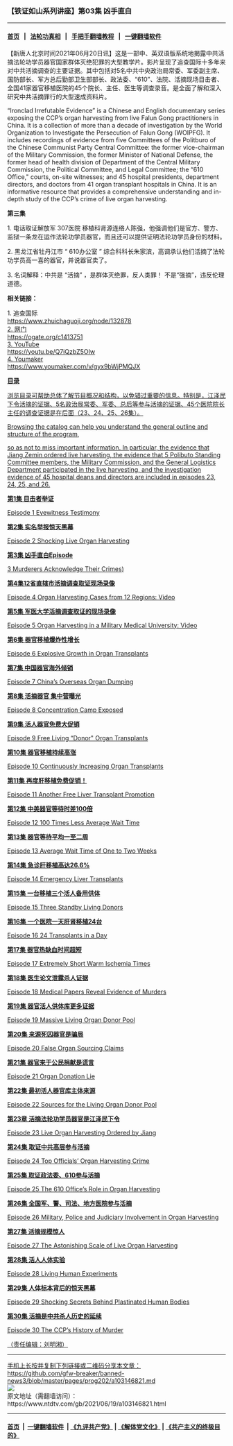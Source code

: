 ### 【铁证如山系列讲座】第03集 凶手直白
------------------------

#### [首页](https://github.com/gfw-breaker/banned-news3/blob/master/README.md) &nbsp;&nbsp;|&nbsp;&nbsp; [法轮功真相](https://github.com/begood0513/basic/blob/master/README.md)  &nbsp;&nbsp;|&nbsp;&nbsp; [手把手翻墙教程](https://github.com/gfw-breaker/guides/wiki)  &nbsp;&nbsp;|&nbsp;&nbsp; [一键翻墙软件](https://github.com/gfw-breaker/nogfw/blob/master/README.md)  



<div><div class="post_content" itemprop="articleBody">
 <p>
  【新唐人北京时间2021年06月20日讯】这是一部中、英双语版系统地揭露中共活摘法轮功学员器官国家群体灭绝犯罪的大型教学片。影片呈现了追查国际十多年来对中共活摘调查的主要证据。其中包括对5名中共中央政治局常委、军委副主席、国防部长、军方总后勤部卫生部部长、政法委、“610”、法院、活摘现场目击者、全国41家器官移植医院的45个院长、主任、医生等调查录音。是全面了解和深入研究中共活摘罪行的大型速成资料片。
 </p>
 <p>
  “Ironclad Irrefutable Evidence” is a Chinese and English documentary series exposing the CCP’s organ harvesting from live Falun Gong practitioners in China. It is a collection of more than a decade of investigation by the World Organization to Investigate the Persecution of Falun Gong (WOIPFG). It includes recordings of evidence from five Committees of the Politburo of the Chinese Communist Party Central Committee: the former vice-chairman of the Military Commission, the former Minister of National Defense, the former head of health division of Department of the Central Military Commission, the Political Committee, and Legal Committee; the “610 Office," courts, on-site witnesses; and 45 hospital presidents, department directors, and doctors from 41 organ transplant hospitals in China. It is an informative resource that provides a comprehensive understanding and in-depth study of the CCP’s crime of live organ harvesting.
 </p>
 <p>
  <strong>
   第三集
  </strong>
 </p>
 <p>
  1. 电话取证解放军
  <ok href="https://www.ntdtv.com/gb/307医院.htm">
   307医院
  </ok>
  移植科肾源连络人陈强，他强调他们是官方、警方、监狱一条龙在运作法轮功学员器官，而且还可以提供证明法轮功学员身份的材料。
 </p>
 <p>
  2. 黑龙江省牡丹江市 “
  <ok href="https://www.ntdtv.com/gb/610办公室.htm">
   610办公室
  </ok>
  ” 综合科科长朱家滨，高调承认他们活摘了法轮功学员高一喜的器官，并说器官卖了。
 </p>
 <p>
  3. 名词解释：中共是 “活摘” ，是群体灭绝罪，反人类罪！ 不是“强摘”，违反伦理道德。
 </p>
 <p class="p1">
  <strong>
   相关链接：
  </strong>
 </p>
 <p class="p1">
  1.
  <ok href="https://www.ntdtv.com/gb/%E8%BF%BD%E6%9F%A5%E5%9C%8B%E9%9A%9B.htm">
   追查国际
  </ok>
  <br/>
  <a class="linkified" href="https://www.zhuichaguoji.org/node/132878" rel="noopener" target="_blank">
   https://www.zhuichaguoji.org/node/132878
  </ok>
  <br/>
  2. 网门
  <br/>
  <a class="linkified" href="https://ogate.org/c1413751" rel="noopener" target="_blank">
   https://ogate.org/c1413751
  </ok>
  <br/>
  3. YouTube
  <br/>
  <a class="linkified" href="https://youtu.be/Q7iQzbZ5OIw" rel="noopener" target="_blank">
   https://youtu.be/Q7iQzbZ5OIw
  </ok>
  <br/>
  4. Youmaker
  <br/>
  <a class="linkified" href="https://www.youmaker.com/v/gyx9bWjPMQJX" rel="noopener" target="_blank">
   https://www.youmaker.com/v/gyx9bWjPMQJX
  </ok>
 </p>
 <p class="p1">
  <strong>
   <span class="s1">
    目录
   </span>
  </strong>
 </p>
 <p class="p1">
  <span class="s1">
   浏览目录可帮助总体了解节目概况和结构，以免错过重要的信息。特别是，江泽民下令活摘的证据、5名政治局常委、军委、总后等参与活摘的证据、45个医院院长主任的调查证据是在后面（23、24、25、26集）。
  </span>
 </p>
 <p class="p1">
  <span class="s1">
   Browsing the catalog can help you understand the general outline and structure of the program,
  </span>
 </p>
 <p class="p1">
  <span class="s1">
   so as not to miss important information. In particular, the evidence that Jiang Zemin ordered live harvesting, the evidence that 5 Polibuto Standing Committee members, the Military Commission, and the General Logistics Department participated in the live harvesting, and the investigation evidence of 45 hospital deans and directors are included in episodes 23, 24, 25, and 26.
  </span>
 </p>
 <p class="p1">
  <strong>
   <span class="s1">
    第1集 目击者举证
   </span>
  </strong>
 </p>
 <p class="p1">
  <span class="s1">
   Episode 1 Eyewitness Testimony
  </span>
 </p>
 <p>
 </p>
 <p>
  <p class="p1">
   <strong>
    <span class="s1">
     第2集 实名举报惊天黑幕
    </span>
   </strong>
  </p>
  <p class="p1">
   <span class="s1">
    Episode 2 Shocking Live Organ Harvesting
   </span>
  </p>
  <p>
  </p>
  <p>
   <p class="p1">
    <strong>
     第3集 凶手直白Episode
    </strong>
   </p>
   <p class="p1">
    <span class="s1">
     3 Murderers Acknowledge Their Crimes)
    </span>
   </p>
   <p>
   </p>
   <p>
    <p class="p1">
     <strong>
      <span class="s1">
       第4集12省直辖市活摘调查取证现场录像
      </span>
     </strong>
    </p>
    <p class="p1">
     <span class="s1">
      Episode 4 Organ Harvesting Cases from 12 Regions: Video
     </span>
    </p>
    <p class="p1">
     <strong>
      <span class="s1">
       第5集 军医大学活摘调查取证的现场录像
      </span>
     </strong>
    </p>
    <p class="p1">
     <span class="s1">
      Episode 5 Organ Harvesting in a Military Medical University: Video
     </span>
    </p>
    <p class="p1">
     <strong>
      <span class="s1">
       第6集 器官移植爆炸性增长
      </span>
     </strong>
    </p>
    <p class="p1">
     <span class="s1">
      Episode 6 Explosive Growth in Organ Transplants
     </span>
    </p>
    <p class="p1">
     <strong>
      <span class="s1">
       第7集 中国器官海外倾销
      </span>
     </strong>
    </p>
    <p class="p1">
     <span class="s1">
      Episode 7 China’s Overseas Organ Dumping
     </span>
    </p>
    <p class="p1">
     <strong>
      <span class="s1">
       第8集
       <ok href="https://www.ntdtv.com/gb/活摘器官.htm">
        活摘器官
       </ok>
       集中营曝光
      </span>
     </strong>
    </p>
    <p class="p1">
     <span class="s1">
      Episode 8 Concentration Camp Exposed
     </span>
    </p>
    <p class="p1">
     <strong>
      <span class="s1">
       第9集 活人器官免费大促销
      </span>
     </strong>
    </p>
    <p class="p1">
     <span class="s1">
      Episode 9 Free Living “Donor" Organ Transplants
     </span>
    </p>
    <p class="p1">
     <strong>
      <span class="s1">
       第10集 器官移植持续高涨
      </span>
     </strong>
    </p>
    <p class="p1">
     <span class="s1">
      Episode 10 Continuously Increasing Organ Transplants
     </span>
    </p>
    <p class="p1">
     <strong>
      <span class="s1">
       第11集 再度肝移植免费促销！
      </span>
     </strong>
    </p>
    <p class="p1">
     <span class="s1">
      Episode 11 Another Free Liver Transplant Promotion
     </span>
    </p>
    <p class="p1">
     <strong>
      <span class="s1">
       第12集 中美器官等待时差100倍
      </span>
     </strong>
    </p>
    <p class="p1">
     <span class="s1">
      Episode 12 100 Times Less Average Wait Time
     </span>
    </p>
    <p class="p1">
     <strong>
      <span class="s1">
       第13集 器官等待平均一至二周
      </span>
     </strong>
    </p>
    <p class="p1">
     <span class="s1">
      Episode 13 Average Wait Time of One to Two Weeks
     </span>
    </p>
    <p class="p1">
     <strong>
      <span class="s1">
       第14集 急诊肝移植高达26.6%
      </span>
     </strong>
    </p>
    <p class="p1">
     <span class="s1">
      Episode 14 Emergency Liver Transplants
     </span>
    </p>
    <p class="p1">
     <strong>
      <span class="s1">
       第15集 一台移植三个活人备用供体
      </span>
     </strong>
    </p>
    <p class="p1">
     <span class="s1">
      Episode 15 Three Standby Living Donors
     </span>
    </p>
    <p class="p1">
     <strong>
      <span class="s1">
       第16集 一个医院一天肝肾移植24台
      </span>
     </strong>
    </p>
    <p class="p1">
     <span class="s1">
      Episode 16 24 Transplants in a Day
     </span>
    </p>
    <p class="p1">
     <strong>
      <span class="s1">
       第17集 器官热缺血时间超短
      </span>
     </strong>
    </p>
    <p class="p1">
     <span class="s1">
      Episode 17 Extremely Short Warm Ischemia Times
     </span>
    </p>
    <p class="p1">
     <strong>
      <span class="s1">
       第18集 医生论文泄露杀人证据
      </span>
     </strong>
    </p>
    <p class="p1">
     <span class="s1">
      Episode 18 Medical Papers Reveal Evidence of Murders
     </span>
    </p>
    <p class="p1">
     <strong>
      <span class="s1">
       第19集 器官活人供体库更多证据
      </span>
     </strong>
    </p>
    <p class="p1">
     <span class="s1">
      Episode 19 Massive Living Organ Donor Pool
     </span>
    </p>
    <p class="p1">
     <strong>
      <span class="s1">
       第20集 来源死囚器官是骗局
      </span>
     </strong>
    </p>
    <p class="p1">
     <span class="s1">
      Episode 20 False Organ Sourcing Claims
     </span>
    </p>
    <p class="p1">
     <strong>
      <span class="s1">
       第21集 器官来于公民捐献是谎言
      </span>
     </strong>
    </p>
    <p class="p1">
     <span class="s1">
      Episode 21 Organ Donation Lie
     </span>
    </p>
    <p class="p1">
     <strong>
      <span class="s1">
       第22集 最初活人器官库主体来源
      </span>
     </strong>
    </p>
    <p class="p1">
     <span class="s1">
      Episode 22 Sources for the Living Organ Donor Pool
     </span>
    </p>
    <p class="p1">
     <strong>
      <span class="s1">
       第23章 活摘法轮功学员器官是江泽民下令
      </span>
     </strong>
    </p>
    <p class="p1">
     <span class="s1">
      Episode 23 Live Organ Harvesting Ordered by Jiang
     </span>
    </p>
    <p class="p1">
     <strong>
      <span class="s1">
       第24集 取证中共高层参与活摘
      </span>
     </strong>
    </p>
    <p class="p1">
     <span class="s1">
      Episode 24 Top Officials’ Organ Harvesting Crime
     </span>
    </p>
    <p class="p1">
     <strong>
      <span class="s1">
       第25集 取证政法委、610参与活摘
      </span>
     </strong>
    </p>
    <p class="p1">
     <span class="s1">
      Episode 25 The 610 Office’s Role in Organ Harvesting
     </span>
    </p>
    <p class="p1">
     <strong>
      <span class="s1">
       第26集 全国军、警、司法、地方医院参与活摘
      </span>
     </strong>
    </p>
    <p class="p1">
     <span class="s1">
      Episode 26 Military, Police and Judiciary Involvement in Organ Harvesting
     </span>
    </p>
    <p class="p1">
     <strong>
      <span class="s1">
       第27集 活摘规模惊人
      </span>
     </strong>
    </p>
    <p class="p1">
     <span class="s1">
      Episode 27 The Astonishing Scale of Live Organ Harvesting
     </span>
    </p>
    <p class="p1">
     <strong>
      <span class="s1">
       第28集 活人人体实验
      </span>
     </strong>
    </p>
    <p class="p1">
     <span class="s1">
      Episode 28 Living Human Experiments
     </span>
    </p>
    <p class="p1">
     <strong>
      <span class="s1">
       第29集 人体标本背后的惊天黑幕
      </span>
     </strong>
    </p>
    <p class="p1">
     <span class="s1">
      Episode 29 Shocking Secrets Behind Plastinated Human Bodies
     </span>
    </p>
    <p class="p1">
     <strong>
      <span class="s1">
       第30集 活摘是中共杀人历史的延续
      </span>
     </strong>
    </p>
    <p class="p1">
     <span class="s1">
      Episode 30 The CCP’s History of Murder
     </span>
    </p>
    <p>
     （责任编辑：刘明湘）
    </p>
    <div class="single_ad">
    </div>
   </p>
  </p>
 </p>
</div>
</div>
<hr/>
手机上长按并复制下列链接或二维码分享本文章：<br/>
https://github.com/gfw-breaker/banned-news3/blob/master/pages/prog202/a103146821.md <br/>
<a href='https://github.com/gfw-breaker/banned-news3/blob/master/pages/prog202/a103146821.md'><img src='https://github.com/gfw-breaker/banned-news3/blob/master/pages/prog202/a103146821.md.png'/></a> <br/>
原文地址（需翻墙访问）：https://www.ntdtv.com/gb/2021/06/19/a103146821.html


------------------------
#### [首页](https://github.com/gfw-breaker/banned-news3/blob/master/README.md) &nbsp;|&nbsp; [一键翻墙软件](https://github.com/gfw-breaker/nogfw/blob/master/README.md) &nbsp;| [《九评共产党》](https://github.com/gfw-breaker/9ping.md/blob/master/README.md#九评之一评共产党是什么) | [《解体党文化》](https://github.com/gfw-breaker/jtdwh.md/blob/master/README.md) | [《共产主义的终极目的》](https://github.com/gfw-breaker/gczydzjmd.md/blob/master/README.md)


<img src='http://gfw-breaker.win/banned-news3/pages/prog202/a103146821.md' width='0px' height='0px'/>